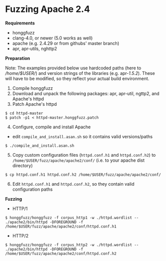 # Fuzzing Apache 2.4 #

**Requirements**

  * honggfuzz
  * clang-4.0, or newer (5.0 works as well)
  * apache (e.g. 2.4.29 or from githubs' master branch)
  * apr, apr-utils, nghttp2

**Preparation**

Note: The examples provided below use hardcoded paths (here to _/home/$USER/_) and
version strings of the libraries (e.g. apr-_1.5.2_). These will have to be modified, so they reflect your actual build environment.

1. Compile honggfuzz
2. Download and unpack the following packages: apr, apr-util, ngttp2, and Apache's httpd
3. Patch Apache's httpd

```shell
$ cd httpd-master
$ patch -p1 < httpd-master.honggfuzz.patch
```
4. Configure, compile and install Apache
  * edit ```compile_and_install.asan.sh``` so it contains valid versions/paths

```shell
$ ./compile_and_install.asan.sh
```

5. Copy custom configuration files (```httpd.conf.h1``` and ```httpd.conf.h2```) to ```/home/$USER/fuzz/apache/apache2/conf/``` (i.e. to your apache dist directory)

 ```
$ cp httpd.conf.h1 httpd.conf.h2 /home/$USER/fuzz/apache/apache2/conf/
 ```

6. Edit ```httpd.conf.h1``` and ```httpd.conf.h2```, so they contain valid configuration paths

**Fuzzing**

  * HTTP/1

 ```
$ honggfuzz/honggfuzz -f corpus_http1 -w ./httpd.wordlist -- ./apache2/bin/httpd -DFOREGROUND -f  /home/$USER/fuzz/apache/apache2/conf/httpd.conf.h1
 ```

  * HTTP/2

```
$ honggfuzz/honggfuzz -f corpus_http2 -w ./httpd.wordlist -- ./apache2/bin/httpd -DFOREGROUND -f /home/$USER/fuzz/apache/apache2/conf/httpd.conf.h2
```
